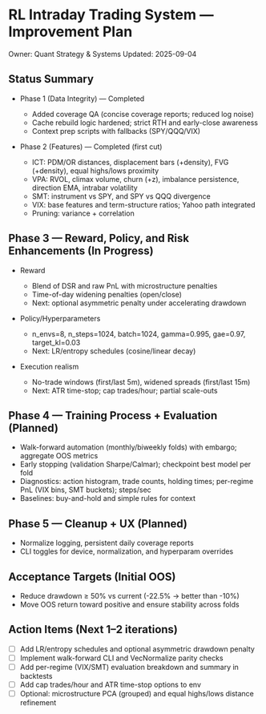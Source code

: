 # RL Intraday Trading System — Improvement Plan

Owner: Quant Strategy & Systems
Updated: 2025-09-04

## Status Summary

- Phase 1 (Data Integrity) — Completed
  - Added coverage QA (concise coverage reports; reduced log noise)
  - Cache rebuild logic hardened; strict RTH and early-close awareness
  - Context prep scripts with fallbacks (SPY/QQQ/VIX)

- Phase 2 (Features) — Completed (first cut)
  - ICT: PDM/OR distances, displacement bars (+density), FVG (+density), equal highs/lows proximity
  - VPA: RVOL, climax volume, churn (+z), imbalance persistence, direction EMA, intrabar volatility
  - SMT: instrument vs SPY, and SPY vs QQQ divergence
  - VIX: base features and term-structure ratios; Yahoo path integrated
  - Pruning: variance + correlation

## Phase 3 — Reward, Policy, and Risk Enhancements (In Progress)

- Reward
  - Blend of DSR and raw PnL with microstructure penalties
  - Time-of-day widening penalties (open/close)
  - Next: optional asymmetric penalty under accelerating drawdown

- Policy/Hyperparameters
  - n_envs=8, n_steps=1024, batch=1024, gamma=0.995, gae=0.97, target_kl=0.03
  - Next: LR/entropy schedules (cosine/linear decay)

- Execution realism
  - No-trade windows (first/last 5m), widened spreads (first/last 15m)
  - Next: ATR time-stop; cap trades/hour; partial scale-outs

## Phase 4 — Training Process + Evaluation (Planned)

- Walk-forward automation (monthly/biweekly folds) with embargo; aggregate OOS metrics
- Early stopping (validation Sharpe/Calmar); checkpoint best model per fold
- Diagnostics: action histogram, trade counts, holding times; per-regime PnL (VIX bins, SMT buckets); steps/sec
- Baselines: buy-and-hold and simple rules for context

## Phase 5 — Cleanup + UX (Planned)

- Normalize logging, persistent daily coverage reports
- CLI toggles for device, normalization, and hyperparam overrides

## Acceptance Targets (Initial OOS)

- Reduce drawdown ≥ 50% vs current (-22.5% → better than -10%)
- Move OOS return toward positive and ensure stability across folds

## Action Items (Next 1–2 iterations)

- [ ] Add LR/entropy schedules and optional asymmetric drawdown penalty
- [ ] Implement walk-forward CLI and VecNormalize parity checks
- [ ] Add per-regime (VIX/SMT) evaluation breakdown and summary in backtests
- [ ] Add cap trades/hour and ATR time-stop options to env
- [ ] Optional: microstructure PCA (grouped) and equal highs/lows distance refinement
